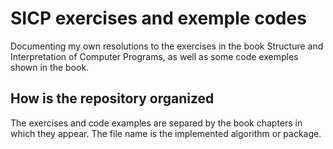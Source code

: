 # SICP exercises and exemple codes

Documenting my own resolutions to the exercises in the book Structure and Interpretation of Computer Programs, 
as well as some code exemples shown in the book.

## How is the repository organized

The exercises and code examples are separed by the book chapters in which they appear.
The file name is the implemented algorithm or package.

